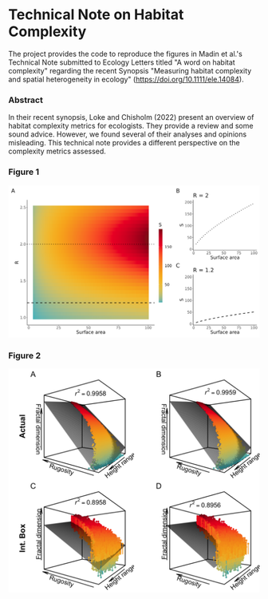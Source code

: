 # Technical Note on Habitat Complexity

The project provides the code to reproduce the figures in Madin et al.'s Technical Note submitted to Ecology Letters titled "A word on habitat complexity" regarding the recent Synopsis "Measuring habitat complexity and spatial heterogeneity in ecology" (https://doi.org/10.1111/ele.14084).

### Abstract

In their recent synopsis, Loke and Chisholm (2022) present an overview of habitat complexity metrics for ecologists. They provide a review and some sound advice. However, we found several of their analyses and opinions misleading. This technical note provides a different perspective on the complexity metrics assessed.

### Figure 1

![](output/Ra_species_fixedD.png)

### Figure 2

![](output/figure2.png)

